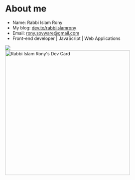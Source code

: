 
# About me
- Name: Rabbi Islam Rony
- My blog: [dev.to/rabbiislamrony](https://dev.to/rabbiislamrony)
- Email: [rony.sovware@gmail.com](mailto:rony.sovware@gmail.com)
- Front-end developer | JavaScript | Web Applications

![](https://komarev.com/ghpvc/?username=virtualRony&color=dc143c)
<br>
<a href="https://app.daily.dev/virtualrony"><img src="https://api.daily.dev/devcards/eb2720ee02934b988712ddc91ae1f197.png?r=6bq" width="400" alt="Rabbi Islam Rony's Dev Card"/></a>

